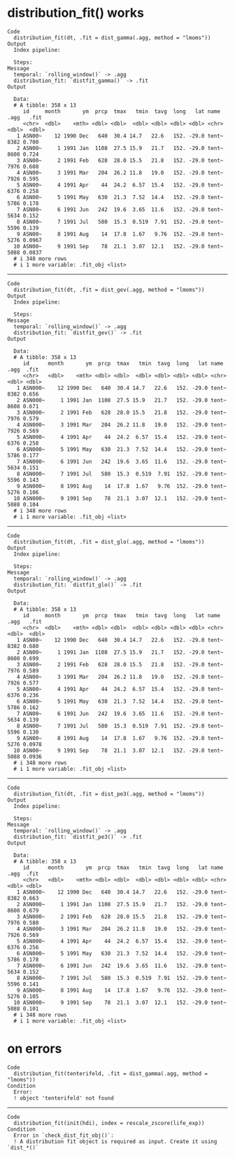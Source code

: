 # distribution_fit() works

    Code
      distribution_fit(dt, .fit = dist_gamma(.agg, method = "lmoms"))
    Output
      Index pipeline: 
      
      Steps: 
    Message
      temporal: `rolling_window()` -> .agg
      distribution_fit: `distfit_gamma()` -> .fit
    Output
      
      Data: 
      # A tibble: 358 x 13
         id     month       ym  prcp  tmax   tmin  tavg  long   lat name   .agg   .fit
         <chr>  <dbl>    <mth> <dbl> <dbl>  <dbl> <dbl> <dbl> <dbl> <chr> <dbl>  <dbl>
       1 ASN00~    12 1990 Dec   640  30.4 14.7   22.6   152. -29.0 tent~  8382 0.700 
       2 ASN00~     1 1991 Jan  1108  27.5 15.9   21.7   152. -29.0 tent~  8608 0.724 
       3 ASN00~     2 1991 Feb   628  28.0 15.5   21.8   152. -29.0 tent~  7976 0.608 
       4 ASN00~     3 1991 Mar   204  26.2 11.8   19.0   152. -29.0 tent~  7926 0.595 
       5 ASN00~     4 1991 Apr    44  24.2  6.57  15.4   152. -29.0 tent~  6376 0.258 
       6 ASN00~     5 1991 May   630  21.3  7.52  14.4   152. -29.0 tent~  5786 0.178 
       7 ASN00~     6 1991 Jun   242  19.6  3.65  11.6   152. -29.0 tent~  5634 0.152 
       8 ASN00~     7 1991 Jul   580  15.3  0.519  7.91  152. -29.0 tent~  5596 0.139 
       9 ASN00~     8 1991 Aug    14  17.8  1.67   9.76  152. -29.0 tent~  5276 0.0967
      10 ASN00~     9 1991 Sep    78  21.1  3.07  12.1   152. -29.0 tent~  5088 0.0837
      # i 348 more rows
      # i 1 more variable: .fit_obj <list>

---

    Code
      distribution_fit(dt, .fit = dist_gev(.agg, method = "lmoms"))
    Output
      Index pipeline: 
      
      Steps: 
    Message
      temporal: `rolling_window()` -> .agg
      distribution_fit: `distfit_gev()` -> .fit
    Output
      
      Data: 
      # A tibble: 358 x 13
         id      month       ym  prcp  tmax   tmin  tavg  long   lat name   .agg  .fit
         <chr>   <dbl>    <mth> <dbl> <dbl>  <dbl> <dbl> <dbl> <dbl> <chr> <dbl> <dbl>
       1 ASN000~    12 1990 Dec   640  30.4 14.7   22.6   152. -29.0 tent~  8382 0.656
       2 ASN000~     1 1991 Jan  1108  27.5 15.9   21.7   152. -29.0 tent~  8608 0.671
       3 ASN000~     2 1991 Feb   628  28.0 15.5   21.8   152. -29.0 tent~  7976 0.579
       4 ASN000~     3 1991 Mar   204  26.2 11.8   19.0   152. -29.0 tent~  7926 0.569
       5 ASN000~     4 1991 Apr    44  24.2  6.57  15.4   152. -29.0 tent~  6376 0.258
       6 ASN000~     5 1991 May   630  21.3  7.52  14.4   152. -29.0 tent~  5786 0.177
       7 ASN000~     6 1991 Jun   242  19.6  3.65  11.6   152. -29.0 tent~  5634 0.151
       8 ASN000~     7 1991 Jul   580  15.3  0.519  7.91  152. -29.0 tent~  5596 0.143
       9 ASN000~     8 1991 Aug    14  17.8  1.67   9.76  152. -29.0 tent~  5276 0.106
      10 ASN000~     9 1991 Sep    78  21.1  3.07  12.1   152. -29.0 tent~  5088 0.104
      # i 348 more rows
      # i 1 more variable: .fit_obj <list>

---

    Code
      distribution_fit(dt, .fit = dist_glo(.agg, method = "lmoms"))
    Output
      Index pipeline: 
      
      Steps: 
    Message
      temporal: `rolling_window()` -> .agg
      distribution_fit: `distfit_glo()` -> .fit
    Output
      
      Data: 
      # A tibble: 358 x 13
         id     month       ym  prcp  tmax   tmin  tavg  long   lat name   .agg   .fit
         <chr>  <dbl>    <mth> <dbl> <dbl>  <dbl> <dbl> <dbl> <dbl> <chr> <dbl>  <dbl>
       1 ASN00~    12 1990 Dec   640  30.4 14.7   22.6   152. -29.0 tent~  8382 0.680 
       2 ASN00~     1 1991 Jan  1108  27.5 15.9   21.7   152. -29.0 tent~  8608 0.699 
       3 ASN00~     2 1991 Feb   628  28.0 15.5   21.8   152. -29.0 tent~  7976 0.589 
       4 ASN00~     3 1991 Mar   204  26.2 11.8   19.0   152. -29.0 tent~  7926 0.577 
       5 ASN00~     4 1991 Apr    44  24.2  6.57  15.4   152. -29.0 tent~  6376 0.236 
       6 ASN00~     5 1991 May   630  21.3  7.52  14.4   152. -29.0 tent~  5786 0.162 
       7 ASN00~     6 1991 Jun   242  19.6  3.65  11.6   152. -29.0 tent~  5634 0.139 
       8 ASN00~     7 1991 Jul   580  15.3  0.519  7.91  152. -29.0 tent~  5596 0.130 
       9 ASN00~     8 1991 Aug    14  17.8  1.67   9.76  152. -29.0 tent~  5276 0.0978
      10 ASN00~     9 1991 Sep    78  21.1  3.07  12.1   152. -29.0 tent~  5088 0.0936
      # i 348 more rows
      # i 1 more variable: .fit_obj <list>

---

    Code
      distribution_fit(dt, .fit = dist_pe3(.agg, method = "lmoms"))
    Output
      Index pipeline: 
      
      Steps: 
    Message
      temporal: `rolling_window()` -> .agg
      distribution_fit: `distfit_pe3()` -> .fit
    Output
      
      Data: 
      # A tibble: 358 x 13
         id      month       ym  prcp  tmax   tmin  tavg  long   lat name   .agg  .fit
         <chr>   <dbl>    <mth> <dbl> <dbl>  <dbl> <dbl> <dbl> <dbl> <chr> <dbl> <dbl>
       1 ASN000~    12 1990 Dec   640  30.4 14.7   22.6   152. -29.0 tent~  8382 0.663
       2 ASN000~     1 1991 Jan  1108  27.5 15.9   21.7   152. -29.0 tent~  8608 0.679
       3 ASN000~     2 1991 Feb   628  28.0 15.5   21.8   152. -29.0 tent~  7976 0.580
       4 ASN000~     3 1991 Mar   204  26.2 11.8   19.0   152. -29.0 tent~  7926 0.569
       5 ASN000~     4 1991 Apr    44  24.2  6.57  15.4   152. -29.0 tent~  6376 0.256
       6 ASN000~     5 1991 May   630  21.3  7.52  14.4   152. -29.0 tent~  5786 0.178
       7 ASN000~     6 1991 Jun   242  19.6  3.65  11.6   152. -29.0 tent~  5634 0.152
       8 ASN000~     7 1991 Jul   580  15.3  0.519  7.91  152. -29.0 tent~  5596 0.141
       9 ASN000~     8 1991 Aug    14  17.8  1.67   9.76  152. -29.0 tent~  5276 0.105
      10 ASN000~     9 1991 Sep    78  21.1  3.07  12.1   152. -29.0 tent~  5088 0.101
      # i 348 more rows
      # i 1 more variable: .fit_obj <list>

# on errors

    Code
      distribution_fit(tenterifeld, .fit = dist_gamma(.agg, method = "lmoms"))
    Condition
      Error:
      ! object 'tenterifeld' not found

---

    Code
      distribution_fit(init(hdi), index = rescale_zscore(life_exp))
    Condition
      Error in `check_dist_fit_obj()`:
      ! A distribution fit object is required as input. Create it using `dist_*()`

